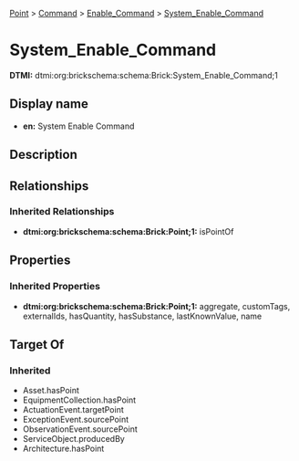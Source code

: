 [Point](../../../Point.md) > [Command](../../Command.md) > [Enable_Command](../Enable_Command.md) > [System_Enable_Command](.)
# System_Enable_Command
**DTMI:** dtmi:org:brickschema:schema:Brick:System_Enable_Command;1
## Display name
- **en:** System Enable Command
## Description
## Relationships
### Inherited Relationships
* **dtmi:org:brickschema:schema:Brick:Point;1:** isPointOf
## Properties
### Inherited Properties
* **dtmi:org:brickschema:schema:Brick:Point;1:** aggregate, customTags, externalIds, hasQuantity, hasSubstance, lastKnownValue, name
## Target Of
### Inherited
* Asset.hasPoint
* EquipmentCollection.hasPoint
* ActuationEvent.targetPoint
* ExceptionEvent.sourcePoint
* ObservationEvent.sourcePoint
* ServiceObject.producedBy
* Architecture.hasPoint
